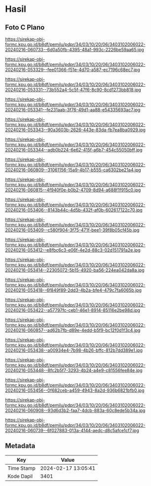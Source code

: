 # Hasil

## Foto C Plano

https://sirekap-obj-formc.kpu.go.id/b8df/pemilu/pdpr/34/03/10/20/06/3403102006022-20240216-060733--6d0a50fb-4395-48a1-993c-2226be59aa65.jpg

https://sirekap-obj-formc.kpu.go.id/b8df/pemilu/pdpr/34/03/10/20/06/3403102006022-20240216-053329--fee01366-f51e-4d70-a587-ec7196c68ec7.jpg

https://sirekap-obj-formc.kpu.go.id/b8df/pemilu/pdpr/34/03/10/20/06/3403102006022-20240216-053331--73b552a4-5c5f-47f6-8c90-8cd1273bb818.jpg

https://sirekap-obj-formc.kpu.go.id/b8df/pemilu/pdpr/34/03/10/20/06/3403102006022-20240216-053341--fe231aab-3f76-49d1-aa88-e54335693ac7.jpg

https://sirekap-obj-formc.kpu.go.id/b8df/pemilu/pdpr/34/03/10/20/06/3403102006022-20240216-053343--90a3603b-2626-443e-83da-fb7ea8ba0929.jpg

https://sirekap-obj-formc.kpu.go.id/b8df/pemilu/pdpr/34/03/10/20/06/3403102006022-20240216-053344--adb0b224-6e62-415f-a6b7-454c55050bff.jpg

https://sirekap-obj-formc.kpu.go.id/b8df/pemilu/pdpr/34/03/10/20/06/3403102006022-20240216-060809--31061156-15a9-4b17-b555-ca6302be21a4.jpg

https://sirekap-obj-formc.kpu.go.id/b8df/pemilu/pdpr/34/03/10/20/06/3403102006022-20240216-060815--4f940f0e-b0b2-4709-8d94-a688f1f915c0.jpg

https://sirekap-obj-formc.kpu.go.id/b8df/pemilu/pdpr/34/03/10/20/06/3403102006022-20240216-053406--8143b44c-4d5b-432f-af0b-602617122c70.jpg

https://sirekap-obj-formc.kpu.go.id/b8df/pemilu/pdpr/34/03/10/20/06/3403102006022-20240216-053409--c580f904-3f75-471f-bee1-39f8b05cf45b.jpg

https://sirekap-obj-formc.kpu.go.id/b8df/pemilu/pdpr/34/03/10/20/06/3403102006022-20240216-053412--e8fbc6c3-e06f-4e2d-88c3-02d151791a2e.jpg

https://sirekap-obj-formc.kpu.go.id/b8df/pemilu/pdpr/34/03/10/20/06/3403102006022-20240216-053414--22305072-5b15-4920-ba56-224ea042da8a.jpg

https://sirekap-obj-formc.kpu.go.id/b8df/pemilu/pdpr/34/03/10/20/06/3403102006022-20240216-053418--6f849f89-2dd3-4b2a-bfe4-479c7fa6065b.jpg

https://sirekap-obj-formc.kpu.go.id/b8df/pemilu/pdpr/34/03/10/20/06/3403102006022-20240216-053422--a57797fc-ceb1-46e1-8914-85116e2be98d.jpg

https://sirekap-obj-formc.kpu.go.id/b8df/pemilu/pdpr/34/03/10/20/06/3403102006022-20240216-060857--ad62b7fb-d89e-4edd-b5f9-bc12f0d1f3c4.jpg

https://sirekap-obj-formc.kpu.go.id/b8df/pemilu/pdpr/34/03/10/20/06/3403102006022-20240216-053438--a00934e4-7b98-4b26-bffc-812b7dd389e1.jpg

https://sirekap-obj-formc.kpu.go.id/b8df/pemilu/pdpr/34/03/10/20/06/3403102006022-20240216-053448--8fc2b5f7-3293-4b24-a4e9-c81556fee84e.jpg

https://sirekap-obj-formc.kpu.go.id/b8df/pemilu/pdpr/34/03/10/20/06/3403102006022-20240216-053456--0f682ceb-a459-4943-8a2d-936b6821bfb0.jpg

https://sirekap-obj-formc.kpu.go.id/b8df/pemilu/pdpr/34/03/10/20/06/3403102006022-20240216-060908--93d6d3b2-faa7-4dcb-883a-60c8ede5b34a.jpg

https://sirekap-obj-formc.kpu.go.id/b8df/pemilu/pdpr/34/03/10/20/06/3403102006022-20240216-060739--6f027883-013a-4144-aedc-d8c5afce1cf7.jpg


## Metadata

| Key        | Value               |
| ---------- | ------------------- |
| Time Stamp | 2024-02-17 13:05:41 |
| Kode Dapil | 3401                |



